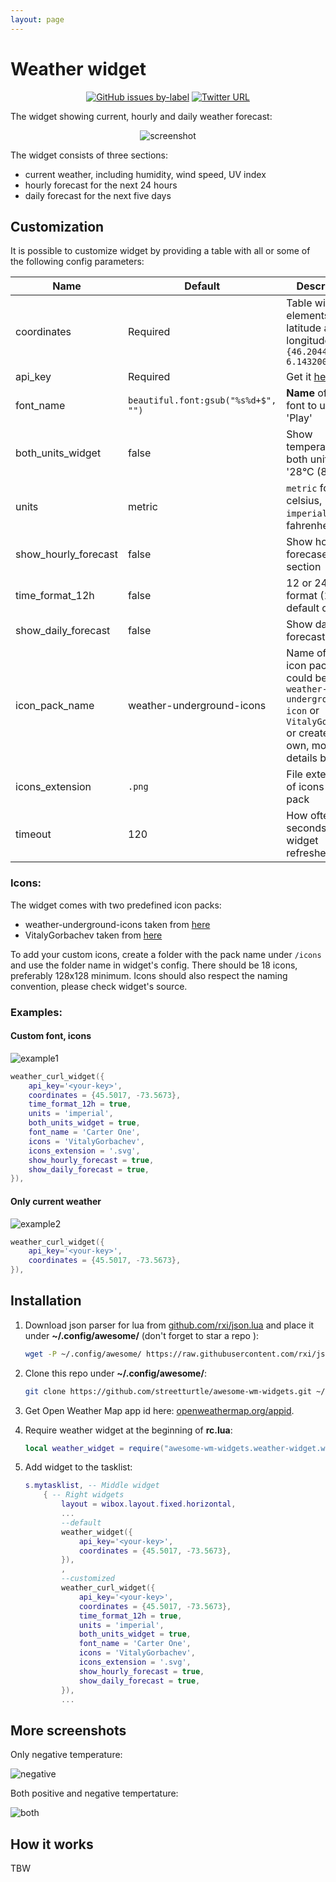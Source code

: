 ```yaml
---
layout: page
---
```

# Weather widget

<p align="center">
  <a href="https://github.com/streetturtle/awesome-wm-widgets/labels/weather" target="_blank"><img alt="GitHub issues by-label" src="https://img.shields.io/github/issues/streetturtle/awesome-wm-widgets/weather"></a>
  
  <a href="https://twitter.com/intent/tweet?text=Check%20out%20this%20awesome%20weather%20widget%20for%20Awesome%20Window%20Manager%20&url=https://github.com/streetturtle/awesome-wm-widgets/blob/master/weather-widget" target="_blank">
  <img alt="Twitter URL" src="https://img.shields.io/twitter/url?logo=twitter&style=social&url=https%3A%2F%2Fgithub.com%2Fstreetturtle%2Fawesome-wm-widgets%2Fblob%2Fmaster%2Fweather-widget">
   </a>
</p>

The widget showing current, hourly and daily weather forecast:

<p align="center">
 <img src="https://github.com/streetturtle/awesome-wm-widgets/raw/master/weather-widget/weather-widget.png" alt="screenshot" style="max-width:100%;">
</p>

The widget consists of three sections:
 - current weather, including humidity, wind speed, UV index
 - hourly forecast for the next 24 hours
 - daily forecast for the next five days

## Customization

It is possible to customize widget by providing a table with all or some of the following config parameters:

| Name | Default | Description |
|---|---|---|
| coordinates | Required | Table with two elements: latitude and longitude, e.g. `{46.204400, 6.143200}` | 
| api_key | Required | Get it [here](https://openweathermap.org/appid) |
| font_name | `beautiful.font:gsub("%s%d+$", "")` | **Name** of the font to use e.g. 'Play' |
| both_units_widget | false | Show temperature in both units - '28°C (83°F) |
| units | metric | `metric` for celsius, `imperial` for fahrenheit |
| show_hourly_forecast | false | Show hourly forecase section |
| time_format_12h |false | 12 or 24 hour format (13:00 - default or 1pm) |
| show_daily_forecast | false | Show daily forecast section |
| icon_pack_name | weather-underground-icons | Name of the icon pack, could be `weather-underground-icon` or `VitalyGorbachev` or create your own, more details below |
| icons_extension | `.png` | File extension of icons in the pack |
| timeout | 120 | How often in seconds the widget refreshes |

### Icons:

The widget comes with two predefined icon packs:

 - weather-underground-icons taken from [here](https://github.com/manifestinteractive/weather-underground-icons)
 - VitalyGorbachev taken from [here](https://www.flaticon.com/authors/vitaly-gorbachev)

To add your custom icons, create a folder with the pack name under `/icons` and use the folder name in widget's config. There should be 18 icons, preferably 128x128 minimum. Icons should also respect the naming convention, please check widget's source.

### Examples:

#### Custom font, icons

![example1](./example1.png)

```lua
weather_curl_widget({
    api_key='<your-key>',
    coordinates = {45.5017, -73.5673},
    time_format_12h = true,
    units = 'imperial',
    both_units_widget = true,
    font_name = 'Carter One',
    icons = 'VitalyGorbachev',
    icons_extension = '.svg',
    show_hourly_forecast = true,
    show_daily_forecast = true,
}),
```

#### Only current weather

![example2](./example2.png)

```lua
weather_curl_widget({
    api_key='<your-key>',
    coordinates = {45.5017, -73.5673},
}),
```

## Installation

1. Download json parser for lua from [github.com/rxi/json.lua](https://github.com/rxi/json.lua) and place it under **~/.config/awesome/** (don't forget to star a repo <i class="fa fa-github-alt"></i> ):

    ```bash
    wget -P ~/.config/awesome/ https://raw.githubusercontent.com/rxi/json.lua/master/json.lua
    ```

1. Clone this repo under **~/.config/awesome/**:

    ```bash
    git clone https://github.com/streetturtle/awesome-wm-widgets.git ~/.config/awesome/
    ```

1.  Get Open Weather Map app id here: [openweathermap.org/appid](https://openweathermap.org/appid).

1. Require weather widget at the beginning of **rc.lua**:

    ```lua
    local weather_widget = require("awesome-wm-widgets.weather-widget.weather")
    ```

1. Add widget to the tasklist:

    ```lua
    s.mytasklist, -- Middle widget
        { -- Right widgets
            layout = wibox.layout.fixed.horizontal,
            ...
            --default
            weather_widget({
                api_key='<your-key>',
                coordinates = {45.5017, -73.5673},
            }),
            ,
            --customized
            weather_curl_widget({
                api_key='<your-key>',
                coordinates = {45.5017, -73.5673},
                time_format_12h = true,
                units = 'imperial',
                both_units_widget = true,
                font_name = 'Carter One',
                icons = 'VitalyGorbachev',
                icons_extension = '.svg',
                show_hourly_forecast = true,
                show_daily_forecast = true,
            }),
            ...
    ```

## More screenshots

Only negative temperature:

![negative](./negative.png)

Both positive and negative tempertature:

![both](./both.png)

## How it works

TBW
